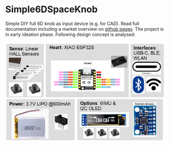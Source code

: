 # Simple6DSpaceKnob
Simple DIY full 6D knob as input device (e.g. for CAD). Read full documentation including a market overview on [github pages](https://bastelbaus.github.io/Simple6DSpaceKnob/). The project is in early ideation phase. Following design concept is analysed:

![Design Concept](docs/images/Concept_V1.png)

